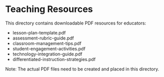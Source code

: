 # Teaching Resources

This directory contains downloadable PDF resources for educators:

- lesson-plan-template.pdf
- assessment-rubric-guide.pdf
- classroom-management-tips.pdf
- student-engagement-activities.pdf
- technology-integration-guide.pdf
- differentiated-instruction-strategies.pdf

Note: The actual PDF files need to be created and placed in this directory.